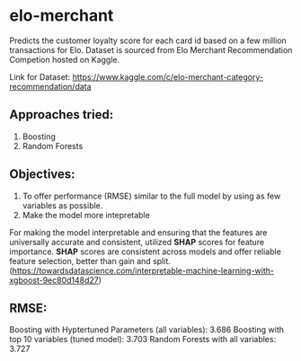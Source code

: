 # elo-merchant
Predicts the customer loyalty score for each card id based on a few million transactions for Elo. Dataset is sourced from Elo Merchant Recommendation Competion hosted on Kaggle.

Link for Dataset: https://www.kaggle.com/c/elo-merchant-category-recommendation/data

## Approaches tried:
1. Boosting 
2. Random Forests

## Objectives:
1. To offer performance (RMSE) similar to the full model by using as few variables as possible. 
2. Make the model more intepretable

For making the model interpretable and ensuring that the features are universally accurate and consistent, utilized <strong>SHAP</strong> scores for feature importance. 
<strong>SHAP</strong> scores are consistent across models and offer reliable feature selection, better than gain and split. 
(https://towardsdatascience.com/interpretable-machine-learning-with-xgboost-9ec80d148d27)

## RMSE:
Boosting with Hyptertuned Parameters (all variables): 3.686
Boosting with top 10 variables (tuned model): 3.703
Random Forests with all variables: 3.727
